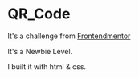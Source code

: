 # QR_Code
It's a challenge from [Frontendmentor](https://www.frontendmentor.io/challenges/qr-code-component-iux_sIO_H)

It's a Newbie Level.

I built it with html & css.

